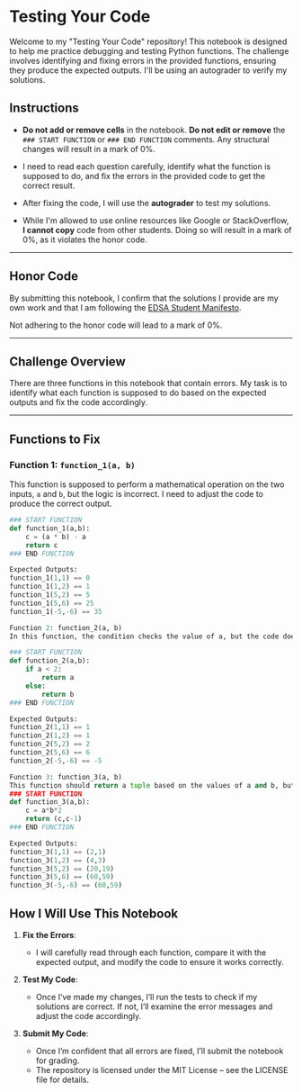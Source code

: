# Testing Your Code

Welcome to my "Testing Your Code" repository! This notebook is designed to help me practice debugging and testing Python functions. 
The challenge involves identifying and fixing errors in the provided functions, ensuring they produce the expected outputs. I'll be using an autograder to verify my solutions.

## Instructions

- **Do not add or remove cells** in the notebook. **Do not edit or remove** the `### START FUNCTION` or `### END FUNCTION` comments. Any structural changes will result in a mark of 0%.
  
- I need to read each question carefully, identify what the function is supposed to do, and fix the errors in the provided code to get the correct result.

- After fixing the code, I will use the **autograder** to test my solutions.

- While I'm allowed to use online resources like Google or StackOverflow, **I cannot copy** code from other students. Doing so will result in a mark of 0%, as it violates the honor code.

---

## Honor Code

By submitting this notebook, I confirm that the solutions I provide are my own work and that I am following the [EDSA Student Manifesto](https://drive.google.com/open?id=1FXCIf425JLRx3JQi-ltSWppj8BCF3Np1).

Not adhering to the honor code will lead to a mark of 0%.

---

## Challenge Overview

There are three functions in this notebook that contain errors. My task is to identify what each function is supposed to do based on the expected outputs and fix the code accordingly.

---

## Functions to Fix

### Function 1: `function_1(a, b)`

This function is supposed to perform a mathematical operation on the two inputs, `a` and `b`, but the logic is incorrect. I need to adjust the code to produce the correct output.

```python
### START FUNCTION
def function_1(a,b):
    c = (a * b) - a
    return c
### END FUNCTION

Expected Outputs:
function_1(1,1) == 0
function_1(1,2) == 1
function_1(5,2) == 5
function_1(5,6) == 25
function_1(-5,-6) == 35

Function 2: function_2(a, b)
In this function, the condition checks the value of a, but the code doesn't produce the expected result. I'll need to modify it so that it works as intended.

### START FUNCTION
def function_2(a,b):
    if a < 2:
        return a
    else:
        return b
### END FUNCTION

Expected Outputs:
function_2(1,1) == 1
function_2(1,2) == 1
function_2(5,2) == 2
function_2(5,6) == 6
function_2(-5,-6) == -5

Function 3: function_3(a, b)
This function should return a tuple based on the values of a and b, but currently, it doesn't work correctly. I need to fix the logic to return the expected tuple.
### START FUNCTION
def function_3(a,b):
    c = a*b*2
    return (c,c-1)
### END FUNCTION

Expected Outputs:
function_3(1,1) == (2,1)
function_3(1,2) == (4,3)
function_3(5,2) == (20,19)
function_3(5,6) == (60,59)
function_3(-5,-6) == (60,59)
```

## How I Will Use This Notebook

1. **Fix the Errors**:
   - I will carefully read through each function, compare it with the expected output, and modify the code to ensure it works correctly.

2. **Test My Code**:
   - Once I’ve made my changes, I’ll run the tests to check if my solutions are correct. If not, I’ll examine the error messages and adjust the code accordingly.

3. **Submit My Code**:
   - Once I’m confident that all errors are fixed, I’ll submit the notebook for grading.
   - The repository is licensed under the MIT License – see the LICENSE file for details.

